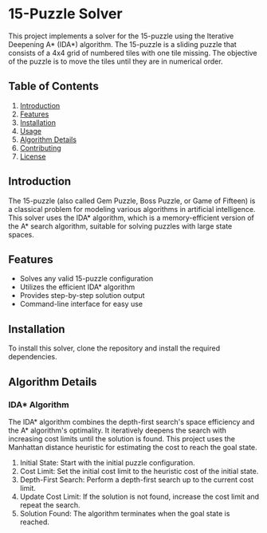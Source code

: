 # 15-Puzzle Solver

This project implements a solver for the 15-puzzle using the Iterative Deepening A* (IDA*) algorithm. The 15-puzzle is a sliding puzzle that consists of a 4x4 grid of numbered tiles with one tile missing. The objective of the puzzle is to move the tiles until they are in numerical order.

## Table of Contents

1. [Introduction](#introduction)
2. [Features](#features)
3. [Installation](#installation)
4. [Usage](#usage)
5. [Algorithm Details](#algorithm-details)
6. [Contributing](#contributing)
7. [License](#license)

## Introduction

The 15-puzzle (also called Gem Puzzle, Boss Puzzle, or Game of Fifteen) is a classical problem for modeling various algorithms in artificial intelligence. This solver uses the IDA* algorithm, which is a memory-efficient version of the A* search algorithm, suitable for solving puzzles with large state spaces.

## Features

- Solves any valid 15-puzzle configuration
- Utilizes the efficient IDA* algorithm
- Provides step-by-step solution output
- Command-line interface for easy use

## Installation

To install this solver, clone the repository and install the required dependencies.


## Algorithm Details
### IDA* Algorithm

The IDA* algorithm combines the depth-first search's space efficiency and the A* algorithm's optimality. It iteratively deepens the search with increasing cost limits until the solution is found. This project uses the Manhattan distance heuristic for estimating the cost to reach the goal state.

1. Initial State: Start with the initial puzzle configuration.
2. Cost Limit: Set the initial cost limit to the heuristic cost of the initial state.
3. Depth-First Search: Perform a depth-first search up to the current cost limit.
4. Update Cost Limit: If the solution is not found, increase the cost limit and repeat the search.
5. Solution Found: The algorithm terminates when the goal state is reached.
